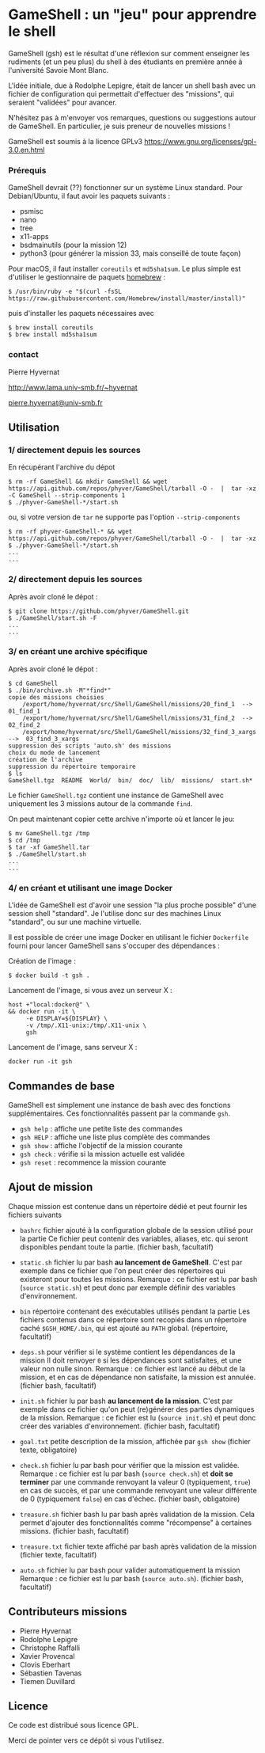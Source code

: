 # GameShell : un "jeu" pour apprendre le shell


GameShell (gsh) est le résultat d'une réflexion sur comment enseigner les
rudiments (et un peu plus) du shell à des étudiants en première année à
l'université Savoie Mont Blanc.

L'idée initiale, due à Rodolphe Lepigre, était de lancer un shell bash avec un
fichier de configuration qui permettait d'effectuer des "missions", qui
seraient "validées" pour avancer.

N'hésitez pas à m'envoyer vos remarques, questions ou suggestions autour de
GameShell. En particulier, je suis preneur de nouvelles missions !


GameShell est soumis à la licence GPLv3 https://www.gnu.org/licenses/gpl-3.0.en.html

### Prérequis

GameShell devrait (??) fonctionner sur un système Linux standard. Pour
Debian/Ubuntu, il faut avoir les paquets suivants :

  - psmisc
  - nano
  - tree
  - x11-apps
  - bsdmainutils (pour la mission 12)
  - python3 (pour générer la mission 33, mais conseillé de toute façon)


Pour macOS, il faut installer ``coreutils`` et ``md5sha1sum``. Le plus simple
est d'utiliser le gestionnaire de paquets [homebrew](https://brew.sh/index_fr) :

    $ /usr/bin/ruby -e "$(curl -fsSL https://raw.githubusercontent.com/Homebrew/install/master/install)"

puis d'installer les paquets nécessaires avec

    $ brew install coreutils
    $ brew install md5sha1sum


### contact

Pierre Hyvernat

http://www.lama.univ-smb.fr/~hyvernat

pierre.hyvernat@univ-smb.fr



Utilisation
-----------

### 1/ directement depuis les sources

En récupérant l'archive du dépot

    $ rm -rf GameShell && mkdir GameShell && wget  https://api.github.com/repos/phyver/GameShell/tarball -O -  |  tar -xz -C GameShell --strip-components 1
    $ ./phyver-GameShell-*/start.sh

ou, si votre version de `tar` ne supporte pas l'option `--strip-components`

    $ rm -rf phyver-GameShell-* && wget  https://api.github.com/repos/phyver/GameShell/tarball -O -  |  tar -xz
    $ ./phyver-GameShell-*/start.sh
    ...
    ...


### 2/ directement depuis les sources

Après avoir cloné le dépot :

    $ git clone https://github.com/phyver/GameShell.git
    $ ./GameShell/start.sh -F
    ...
    ...


### 3/ en créant une archive spécifique

Après avoir cloné le dépot :

    $ cd GameShell
    $ ./bin/archive.sh -M"*find*"
    copie des missions choisies
        /export/home/hyvernat/src/Shell/GameShell/missions/20_find_1  --> 01_find_1
        /export/home/hyvernat/src/Shell/GameShell/missions/31_find_2  --> 02_find_2
        /export/home/hyvernat/src/Shell/GameShell/missions/32_find_3_xargs -->  03_find_3_xargs
    suppression des scripts 'auto.sh' des missions
    choix du mode de lancement
    création de l'archive
    suppression du répertoire temporaire
    $ ls
    GameShell.tgz  README  World/  bin/  doc/  lib/  missions/  start.sh*

Le fichier `GameShell.tgz` contient une instance de GameShell avec uniquement
les 3 missions autour de la commande ``find``.

On peut maintenant copier cette archive n'importe où et lancer le jeu:

    $ mv GameShell.tgz /tmp
    $ cd /tmp
    $ tar -xf GameShell.tar
    $ ./GameShell/start.sh
    ...
    ...


### 4/ en créant et utilisant une image Docker

L'idée de GameShell est d'avoir une session "la plus proche possible" d'une
session shell "standard". Je l'utilise donc sur des machines Linux "standard",
ou sur une machine virtuelle.

Il est possible de créer une image Docker en utilisant le fichier `Dockerfile`
fourni pour lancer GameShell sans s'occuper des dépendances :

Création de l'image :

    $ docker build -t gsh .

Lancement de l'image, si vous avez un serveur X :

    host +"local:docker@" \
    && docker run -it \
         -e DISPLAY=${DISPLAY} \
         -v /tmp/.X11-unix:/tmp/.X11-unix \
         gsh

Lancement de l'image, sans serveur X :

    docker run -it gsh


Commandes de base
-----------------

GameShell est simplement une instance de bash avec des fonctions
supplémentaires. Ces fonctionnalités passent par la commande ``gsh``.

  - `gsh help` : affiche une petite liste des commandes
  - `gsh HELP` : affiche une liste plus complète des commandes
  - `gsh show` : affiche l'objectif de la mission courante
  - `gsh check` : vérifie si la mission actuelle est validée
  - `gsh reset` : recommence la mission courante



Ajout de mission
----------------

Chaque mission est contenue dans un répertoire dédié et peut fournir les
fichiers suivants

  - `bashrc`
        fichier ajouté à la configuration globale de la session utilisé pour
        la partie
        Ce fichier peut contenir des variables, aliases, etc. qui seront
        disponibles pendant toute la partie.
        (fichier bash, facultatif)

  - `static.sh`
        fichier lu par bash __au lancement de GameShell__. C'est par exemple
        dans ce fichier que l'on peut créer des répertoires qui existeront pour
        toutes les missions.
        Remarque : ce fichier est lu par bash (``source static.sh``) et peut
        donc par exemple définir des variables d'environnement.

  - `bin`
        répertoire contenant des exécutables utilisés pendant la partie
        Les fichiers contenus dans ce répertoire sont recopiés dans un
        répertoire caché `$GSH_HOME/.bin`, qui est ajouté au `PATH` global.
        (répertoire, facultatif)

  - `deps.sh`
        pour vérifier si le système contient les dépendances de la mission Il
        doit renvoyer `0` si les dépendances sont satisfaites, et une valeur
        non nulle sinon.
        Remarque : ce fichier est lancé au début de la mission, et en cas de
        dépendance non satisfaite, la mission est annulée.
        (fichier bash, facultatif)

  - `init.sh`
        fichier lu par bash __au lancement de la mission__. C'est par exemple
        dans ce fichier qu'on peut (re)générer des parties dynamiques de la
        mission.
        Remarque : ce fichier est lu (`source init.sh`) et peut donc
        créer des variables d'environnement.
        (fichier bash, facultatif)

  - `goal.txt`
        petite description de la mission, affichée par ``gsh show``
        (fichier texte, obligatoire)

  - `check.sh`
        fichier lu par bash pour vérifier que la mission est validée.
        Remarque : ce fichier est lu par bash (``source check.sh``) et __doit
        se terminer__ par une commande renvoyant la valeur 0 (typiquement,
        ``true``) en cas de succès, et par une commande renvoyant une valeur
        différente de 0 (typiquement ``false``) en cas d'échec.
        (fichier bash, obligatoire)

  - `treasure.sh`
        fichier bash lu par bash après validation de la mission. Cela permet
        d'ajouter des fonctionnalités comme "récompense" à certaines missions.
        (fichier bash, facultatif)

  - `treasure.txt`
        fichier texte affiché par bash après validation de la mission
        (fichier texte, facultatif)

  - `auto.sh`
        fichier lu par bash pour valider automatiquement la mission
        Remarque : ce fichier est lu par bash (``source auto.sh``).
        (fichier bash, facultatif)



Contributeurs missions
----------------------

* Pierre Hyvernat
* Rodolphe Lepigre
* Christophe Raffalli
* Xavier Provencal
* Clovis Eberhart
* Sébastien Tavenas
* Tiemen Duvillard


Licence
-------

Ce code est distribué sous licence GPL.

Merci de pointer vers ce dépôt si vous l'utilisez.
